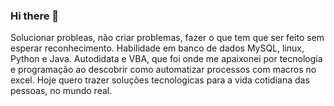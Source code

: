 ### Hi there 👋
Solucionar probleas, não criar problemas, fazer o que tem que ser feito sem esperar reconhecimento. Habilidade em banco de dados MySQL, linux, Python e Java. Autodidata
e VBA, que foi onde me apaixonei por tecnologia e programação ao descobrir como automatizar processos com macros no excel. Hoje quero trazer soluções tecnologicas para a vida cotidiana das pessoas, no mundo real.  
<!--
**MaxwellNascimento/MaxwellNascimento** is a ✨ _special_ ✨ repository because its `README.md` (this file) appears on your GitHub profile.

Here are some ideas to get you started:

- 🔭 I’m currently working on ...
- 🌱 I’m currently learning ...
- 👯 I’m looking to collaborate on ...
- 🤔 I’m looking for help with ...
- 💬 Ask me about ...
- 📫 How to reach me: ...
- 😄 Pronouns: ...
- ⚡ Fun fact: ...
-->
